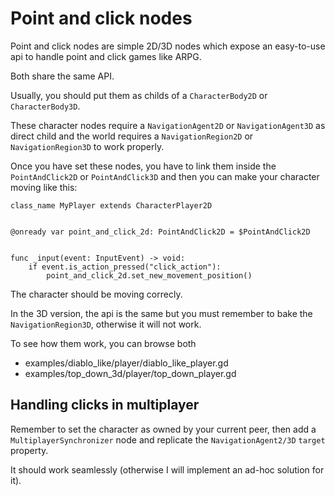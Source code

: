 Point and click nodes
=====================

Point and click nodes are simple 2D/3D nodes which expose an easy-to-use api to handle
point and click games like ARPG.

Both share the same API.

Usually, you should put them as childs of a `CharacterBody2D` or `CharacterBody3D`.

These character nodes require a `NavigationAgent2D` or `NavigationAgent3D` as direct child and the world requires a `NavigationRegion2D` or `NavigationRegion3D` to work properly.

Once you have set these nodes, you have to link them inside the `PointAndClick2D` or `PointAndClick3D` and then you can make your character moving like this:

```gdscript
class_name MyPlayer extends CharacterPlayer2D


@onready var point_and_click_2d: PointAndClick2D = $PointAndClick2D


func _input(event: InputEvent) -> void:
    if event.is_action_pressed("click_action"):
        point_and_click_2d.set_new_movement_position()
```

The character should be moving correcly.

In the 3D version, the api is the same but you must remember to bake the `NavigationRegion3D`, otherwise it will not work.

To see how them work, you can browse both

- examples/diablo_like/player/diablo_like_player.gd
- examples/top_down_3d/player/top_down_player.gd


## Handling clicks in multiplayer

Remember to set the character as owned by your current peer, then add a `MultiplayerSynchronizer` node and replicate the `NavigationAgent2/3D` `target` property.

It should work seamlessly (otherwise I will implement an ad-hoc solution for it).